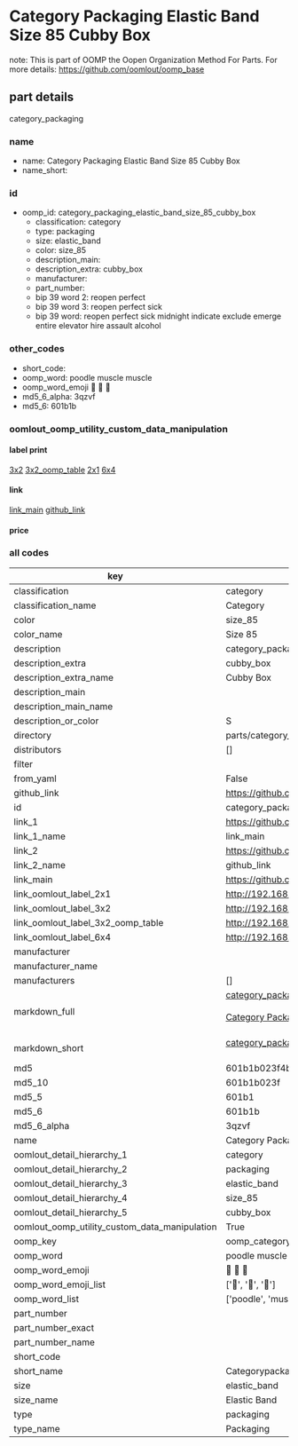 # Category Packaging Elastic Band Size 85 Cubby Box  

note: This is part of OOMP the Oopen Organization Method For Parts. For more details: https://github.com/oomlout/oomp_base

##  part details



category_packaging

### name
* name: Category Packaging Elastic Band Size 85 Cubby Box
* name_short: 
### id
* oomp_id: category_packaging_elastic_band_size_85_cubby_box
  * classification: category
  * type: packaging
  * size: elastic_band
  * color: size_85
  * description_main: 
  * description_extra: cubby_box
  * manufacturer: 
  * part_number: 
  * bip 39 word 2: reopen perfect
  * bip 39 word 3: reopen perfect sick
  * bip 39 word: reopen perfect sick midnight indicate exclude emerge entire elevator hire assault alcohol

### other_codes
* short_code: 
* oomp_word: poodle muscle muscle
* oomp_word_emoji :poodle: :muscle: :muscle:
* md5_6_alpha: 3qzvf
* md5_6: 601b1b






### oomlout_oomp_utility_custom_data_manipulation
#### label print
[3x2](http://192.168.1.245:1112/?label=oomp%203qzvf)
[3x2_oomp_table](http://192.168.1.107:1112/?label=oomp%203qzvf)
[2x1](http://192.168.1.242:1112/?label=oomp%203qzvf)
[6x4](http://192.168.1.55:1112/?label=oomp%203qzvf)    

#### link

[link_main](https://github.com/oomlout/oomlout_oomp_current_version_messy/tree/main/parts/category_packaging_elastic_band_size_85_cubby_box) [github_link](https://github.com/oomlout/oomlout_oomp_part_src/tree/main/parts/category_packaging_elastic_band_size_85_cubby_box)                             

#### price







### all codes 
| key | value |  
| --- | --- |  
| classification | category |  
| classification_name | Category |  
| color | size_85 |  
| color_name | Size 85 |  
| description | category_packaging |  
| description_extra | cubby_box |  
| description_extra_name | Cubby Box |  
| description_main |  |  
| description_main_name |  |  
| description_or_color | S  |  
| directory | parts/category_packaging_elastic_band_size_85_cubby_box |  
| distributors | [] |  
| filter |  |  
| from_yaml | False |  
| github_link | https://github.com/oomlout/oomlout_oomp_part_src/tree/main/parts/category_packaging_elastic_band_size_85_cubby_box |  
| id | category_packaging_elastic_band_size_85_cubby_box |  
| link_1 | https://github.com/oomlout/oomlout_oomp_current_version_messy/tree/main/parts/category_packaging_elastic_band_size_85_cubby_box |  
| link_1_name | link_main |  
| link_2 | https://github.com/oomlout/oomlout_oomp_part_src/tree/main/parts/category_packaging_elastic_band_size_85_cubby_box |  
| link_2_name | github_link |  
| link_main | https://github.com/oomlout/oomlout_oomp_current_version_messy/tree/main/parts/category_packaging_elastic_band_size_85_cubby_box |  
| link_oomlout_label_2x1 | http://192.168.1.242:1112/?label=oomp%203qzvf |  
| link_oomlout_label_3x2 | http://192.168.1.245:1112/?label=oomp%203qzvf |  
| link_oomlout_label_3x2_oomp_table | http://192.168.1.107:1112/?label=oomp%203qzvf |  
| link_oomlout_label_6x4 | http://192.168.1.55:1112/?label=oomp%203qzvf |  
| manufacturer |  |  
| manufacturer_name |  |  
| manufacturers | [] |  
| markdown_full | [category_packaging_elastic_band_size_85_cubby_box](https://github.com/oomlout/oomlout_oomp_current_version_messy/tree/main/parts/category_packaging_elastic_band_size_85_cubby_box)<br>[](https://github.com/oomlout/oomlout_oomp_current_version_messy/tree/main/parts/category_packaging_elastic_band_size_85_cubby_box)<br>[Category Packaging Elastic Band Size 85 Cubby Box](https://github.com/oomlout/oomlout_oomp_current_version_messy/tree/main/parts/category_packaging_elastic_band_size_85_cubby_box)<br><br> |  
| markdown_short | [category_packaging_elastic_band_size_85_cubby_box](https://github.com/oomlout/oomlout_oomp_current_version_messy/tree/main/parts/category_packaging_elastic_band_size_85_cubby_box)<br><br> |  
| md5 | 601b1b023f4b89153bb978c78fa8c5b3 |  
| md5_10 | 601b1b023f |  
| md5_5 | 601b1 |  
| md5_6 | 601b1b |  
| md5_6_alpha | 3qzvf |  
| name | Category Packaging Elastic Band Size 85 Cubby Box |  
| oomlout_detail_hierarchy_1 | category |  
| oomlout_detail_hierarchy_2 | packaging |  
| oomlout_detail_hierarchy_3 | elastic_band |  
| oomlout_detail_hierarchy_4 | size_85 |  
| oomlout_detail_hierarchy_5 | cubby_box |  
| oomlout_oomp_utility_custom_data_manipulation | True |  
| oomp_key | oomp_category_packaging_elastic_band_size_85_cubby_box |  
| oomp_word | poodle muscle muscle |  
| oomp_word_emoji | :poodle: :muscle: :muscle: |  
| oomp_word_emoji_list | [':poodle:', ':muscle:', ':muscle:'] |  
| oomp_word_list | ['poodle', 'muscle', 'muscle'] |  
| part_number |  |  
| part_number_exact |  |  
| part_number_name |  |  
| short_code |  |  
| short_name | Categorypackaging |  
| size | elastic_band |  
| size_name | Elastic Band |  
| type | packaging |  
| type_name | Packaging |  

